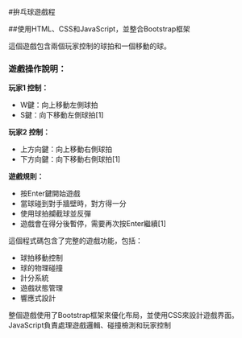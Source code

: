 #拚乓球遊戲程

##使用HTML、CSS和JavaScript，並整合Bootstrap框架

這個遊戲包含兩個玩家控制的球拍和一個移動的球。


### 遊戲操作說明：

**玩家1 控制：**
- W鍵：向上移動左側球拍
- S鍵：向下移動左側球拍[1]

**玩家2 控制：**
- 上方向鍵：向上移動右側球拍
- 下方向鍵：向下移動右側球拍[1]

**遊戲規則：**
- 按Enter鍵開始遊戲
- 當球碰到對手牆壁時，對方得一分
- 使用球拍攔截球並反彈
- 遊戲會在得分後暫停，需要再次按Enter繼續[1]

這個程式碼包含了完整的遊戲功能，包括：
- 球拍移動控制
- 球的物理碰撞
- 計分系統
- 遊戲狀態管理
- 響應式設計

整個遊戲使用了Bootstrap框架來優化布局，並使用CSS來設計遊戲界面。JavaScript負責處理遊戲邏輯、碰撞檢測和玩家控制

